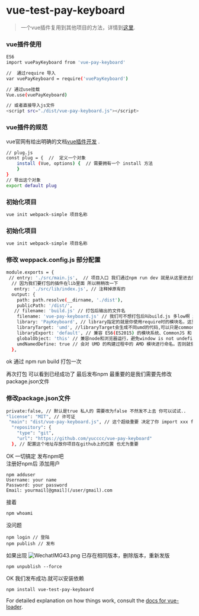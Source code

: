 # vue-test-pay-keyboard


> 一个vue插件复用到其他项目的方法，详情到[这里](https://www.imooc.com/article/19691).

### vue插件使用

``` bash
ES6
import vuePayKeyboard from 'vue-pay-keyboard'

//  通过require 导入
var vuePayKeyboard = require('vuePayKeyboard')

// 通过use挂载
Vue.use(vuePayKeyboard)

// 或者直接导入js文件
<script src="./dist/vue-pay-keyboard.js"></script>
```


### vue插件的规范
vue官网有给出明确的文档[vue插件开发](https://cn.vuejs.org/v2/guide/plugins.html#开发插件) .

``` bash
// plug.js 
const plug = {  //  定义一个对象
    install (Vue, options) {  // 需要拥有一个 install 方法
    }
}
// 导出这个对象
export default plug
```

### 初始化项目
``` bash
vue init webpack-simple 项目名称
```

### 初始化项目
``` bash
vue init webpack-simple 项目名称
```

### 修改 weppack.config.js 部分配置
``` bash
module.exports = {
 // entry: './src/main.js',  // 项目入口 我们通过npm run dev 就是从这里进去的 我们通过run build 打包编译也是
  // 因为我们要打包的插件在lib里面 所以稍稍改一下
   entry: './src/lib/index.js', // 注释掉原有的
  output: {
    path: path.resolve(__dirname, './dist'), 
    publicPath: '/dist/',
   // filename: 'build.js' // 打包后输出的文件名
    filename: 'vue-pay-keyboard.js' // 我们可不想打包后叫build.js 多low啊 起一个与项目相对应的
    library: 'PayKeyboard', // library指定的就是你使用require时的模块名，这里便是require("PayKeyboard")
    libraryTarget: 'umd', //libraryTarget会生成不同umd的代码,可以只是commonjs标准的，也可以是指amd标准的，也可以只是通过script标签引入的。
    libraryExport: 'default', // 兼容 ES6(ES2015) 的模块系统、CommonJS 和 AMD 模块规范
    globalObject: 'this' // 兼容node和浏览器运行，避免window is not undefined情况
    umdNamedDefine: true // 会对 UMD 的构建过程中的 AMD 模块进行命名。否则就使用匿名的 define。
  },
```

ok 通过 npm run build 打包一次

再次打包 可以看到已经成功了
最后发布npm 最重要的是我们需要先修改package.json文件

### 修改package.json文件
``` bash
private:false, // 默认是true 私人的 需要改为false 不然发不上去 你可以试试..
"license": "MIT", // 许可证
 "main": "dist/vue-pay-keyboard.js", // 这个超级重要 决定了你 import xxx from “vue-pay-keyboard” 它默认就会去找 dist下的vue-pay-keyboard 文件
  "repository": {
    "type": "git",
    "url": "https://github.com/yucccc/vue-pay-keyboard"
  }, // 配置这个地址存放你项目在github上的位置 也尤为重要
```

OK 一切搞定 发布npm吧  
注册好npm后 添加用户

```
npm adduser 
Username: your name
Password: your password
Email: yourmail[@gmail](/user/gmail).com
```

接着
```
npm whoami
```
没问题
```
npm login // 登陆 
npm publish // 发布
```
如果出现
![WechatIMG43.png](https://i.loli.net/2020/10/30/HuBfzbdD8sCIPGY.png)
已存在相同版本，删除版本，重新发版
```
npm unpublish --force

```

OK 我们发布成功.就可以安装依赖
```
npm install vue-test-pay-keyboard
```

For detailed explanation on how things work, consult the [docs for vue-loader](http://vuejs.github.io/vue-loader).
